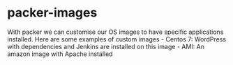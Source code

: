 # packer-images
With packer we can customise our OS images to have specific applications installed.
Here are some examples of custom images
    - Centos 7: WordPress with dependencies and Jenkins are installed on this image
    - AMI: An amazon image with Apache installed 